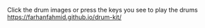 Click the drum images or press the keys you see to play the drums
https://farhanfahmid.github.io/drum-kit/
